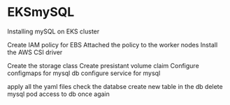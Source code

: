 # EKSmySQL
Installing mySQL on EKS cluster

Create IAM policy for EBS
Attached the policy to the worker nodes
Install the AWS CSI driver

Create the storage class
Create presistant volume claim 
Configure configmaps for mysql db
configure service for mysql

apply all the yaml files
check the databse 
create new table in the db
delete mysql pod
access to db once again 




